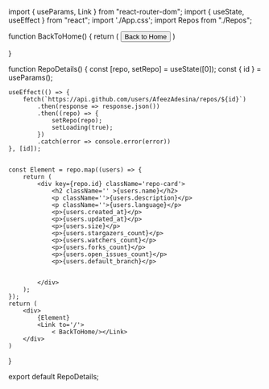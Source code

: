 import { useParams, Link } from "react-router-dom";
import { useState, useEffect } from "react";
import './App.css';
import Repos from "./Repos";


function BackToHome() { 
    return (
        <button className='btn'>Back to Home</button>
    )

}

function RepoDetails() {
    const [repo, setRepo] = useState([0]);
    const { id } = useParams();

    useEffect(() => {
        fetch(`https://api.github.com/users/AfeezAdesina/repos/${id}`)
            .then(response => response.json())
            .then((repo) => {
                setRepo(repo);
                setLoading(true);
            })
            .catch(error => console.error(error))
    }, [id]);


    const Element = repo.map((users) => {
        return (
            <div key={repo.id} className='repo-card'>
                <h2 className='' >{users.name}</h2>
                <p className=''>{users.description}</p>
                <p className=''>{users.language}</p>
                <p>{users.created_at}</p>
                <p>{users.updated_at}</p>
                <p>{users.size}</p>
                <p>{users.stargazers_count}</p>
                <p>{users.watchers_count}</p>
                <p>{users.forks_count}</p>
                <p>{users.open_issues_count}</p>
                <p>{users.default_branch}</p>


            </div>
        );
    });
    return (
        <div>
            {Element}
            <Link to='/'>
                < BackToHome/></Link>
        </div>
    )
}

export default RepoDetails;